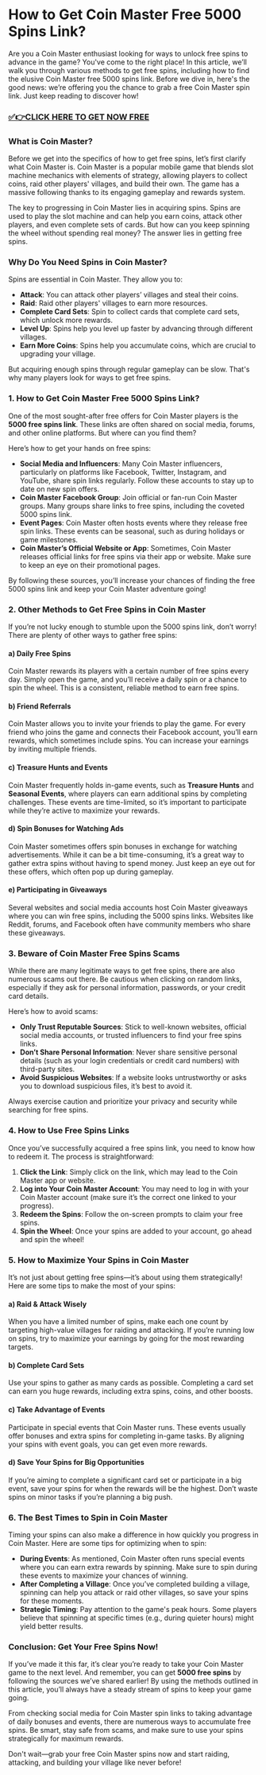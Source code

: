 # How to Get Coin Master Free 5000 Spins Link?

Are you a Coin Master enthusiast looking for ways to unlock free spins to advance in the game? You've come to the right place! In this article, we’ll walk you through various methods to get free spins, including how to find the elusive Coin Master free 5000 spins link. Before we dive in, here's the good news: we’re offering you the chance to grab a free Coin Master spin link. Just keep reading to discover how!

### [✅👉CLICK HERE TO GET NOW FREE](https://thecoinmasterfreespinlink.github.io/)

### What is Coin Master?

Before we get into the specifics of how to get free spins, let’s first clarify what Coin Master is. Coin Master is a popular mobile game that blends slot machine mechanics with elements of strategy, allowing players to collect coins, raid other players' villages, and build their own. The game has a massive following thanks to its engaging gameplay and rewards system.

The key to progressing in Coin Master lies in acquiring spins. Spins are used to play the slot machine and can help you earn coins, attack other players, and even complete sets of cards. But how can you keep spinning the wheel without spending real money? The answer lies in getting free spins.

### Why Do You Need Spins in Coin Master?

Spins are essential in Coin Master. They allow you to:
- **Attack**: You can attack other players’ villages and steal their coins.
- **Raid**: Raid other players' villages to earn more resources.
- **Complete Card Sets**: Spin to collect cards that complete card sets, which unlock more rewards.
- **Level Up**: Spins help you level up faster by advancing through different villages.
- **Earn More Coins**: Spins help you accumulate coins, which are crucial to upgrading your village.

But acquiring enough spins through regular gameplay can be slow. That's why many players look for ways to get free spins.

### 1. How to Get Coin Master Free 5000 Spins Link?

One of the most sought-after free offers for Coin Master players is the **5000 free spins link**. These links are often shared on social media, forums, and other online platforms. But where can you find them?

Here’s how to get your hands on free spins:
- **Social Media and Influencers**: Many Coin Master influencers, particularly on platforms like Facebook, Twitter, Instagram, and YouTube, share spin links regularly. Follow these accounts to stay up to date on new spin offers.
- **Coin Master Facebook Group**: Join official or fan-run Coin Master groups. Many groups share links to free spins, including the coveted 5000 spins link.
- **Event Pages**: Coin Master often hosts events where they release free spin links. These events can be seasonal, such as during holidays or game milestones.
- **Coin Master’s Official Website or App**: Sometimes, Coin Master releases official links for free spins via their app or website. Make sure to keep an eye on their promotional pages.

By following these sources, you’ll increase your chances of finding the free 5000 spins link and keep your Coin Master adventure going!

### 2. Other Methods to Get Free Spins in Coin Master

If you’re not lucky enough to stumble upon the 5000 spins link, don’t worry! There are plenty of other ways to gather free spins:

#### a) Daily Free Spins

Coin Master rewards its players with a certain number of free spins every day. Simply open the game, and you’ll receive a daily spin or a chance to spin the wheel. This is a consistent, reliable method to earn free spins.

#### b) Friend Referrals

Coin Master allows you to invite your friends to play the game. For every friend who joins the game and connects their Facebook account, you’ll earn rewards, which sometimes include spins. You can increase your earnings by inviting multiple friends.

#### c) Treasure Hunts and Events

Coin Master frequently holds in-game events, such as **Treasure Hunts** and **Seasonal Events**, where players can earn additional spins by completing challenges. These events are time-limited, so it’s important to participate while they’re active to maximize your rewards.

#### d) Spin Bonuses for Watching Ads

Coin Master sometimes offers spin bonuses in exchange for watching advertisements. While it can be a bit time-consuming, it’s a great way to gather extra spins without having to spend money. Just keep an eye out for these offers, which often pop up during gameplay.

#### e) Participating in Giveaways

Several websites and social media accounts host Coin Master giveaways where you can win free spins, including the 5000 spins links. Websites like Reddit, forums, and Facebook often have community members who share these giveaways.

### 3. Beware of Coin Master Free Spins Scams

While there are many legitimate ways to get free spins, there are also numerous scams out there. Be cautious when clicking on random links, especially if they ask for personal information, passwords, or your credit card details.

Here’s how to avoid scams:
- **Only Trust Reputable Sources**: Stick to well-known websites, official social media accounts, or trusted influencers to find your free spins links.
- **Don’t Share Personal Information**: Never share sensitive personal details (such as your login credentials or credit card numbers) with third-party sites.
- **Avoid Suspicious Websites**: If a website looks untrustworthy or asks you to download suspicious files, it’s best to avoid it.

Always exercise caution and prioritize your privacy and security while searching for free spins.

### 4. How to Use Free Spins Links

Once you’ve successfully acquired a free spins link, you need to know how to redeem it. The process is straightforward:
1. **Click the Link**: Simply click on the link, which may lead to the Coin Master app or website.
2. **Log into Your Coin Master Account**: You may need to log in with your Coin Master account (make sure it’s the correct one linked to your progress).
3. **Redeem the Spins**: Follow the on-screen prompts to claim your free spins.
4. **Spin the Wheel**: Once your spins are added to your account, go ahead and spin the wheel!

### 5. How to Maximize Your Spins in Coin Master

It’s not just about getting free spins—it’s about using them strategically! Here are some tips to make the most of your spins:

#### a) **Raid & Attack Wisely**

When you have a limited number of spins, make each one count by targeting high-value villages for raiding and attacking. If you’re running low on spins, try to maximize your earnings by going for the most rewarding targets.

#### b) **Complete Card Sets**

Use your spins to gather as many cards as possible. Completing a card set can earn you huge rewards, including extra spins, coins, and other boosts.

#### c) **Take Advantage of Events**

Participate in special events that Coin Master runs. These events usually offer bonuses and extra spins for completing in-game tasks. By aligning your spins with event goals, you can get even more rewards.

#### d) **Save Your Spins for Big Opportunities**

If you’re aiming to complete a significant card set or participate in a big event, save your spins for when the rewards will be the highest. Don’t waste spins on minor tasks if you’re planning a big push.

### 6. The Best Times to Spin in Coin Master

Timing your spins can also make a difference in how quickly you progress in Coin Master. Here are some tips for optimizing when to spin:
- **During Events**: As mentioned, Coin Master often runs special events where you can earn extra rewards by spinning. Make sure to spin during these events to maximize your chances of winning.
- **After Completing a Village**: Once you’ve completed building a village, spinning can help you attack or raid other villages, so save your spins for these moments.
- **Strategic Timing**: Pay attention to the game's peak hours. Some players believe that spinning at specific times (e.g., during quieter hours) might yield better results.

### Conclusion: Get Your Free Spins Now!

If you’ve made it this far, it’s clear you’re ready to take your Coin Master game to the next level. And remember, you can get **5000 free spins** by following the sources we’ve shared earlier! By using the methods outlined in this article, you’ll always have a steady stream of spins to keep your game going.

From checking social media for Coin Master spin links to taking advantage of daily bonuses and events, there are numerous ways to accumulate free spins. Be smart, stay safe from scams, and make sure to use your spins strategically for maximum rewards.

Don't wait—grab your free Coin Master spins now and start raiding, attacking, and building your village like never before!
